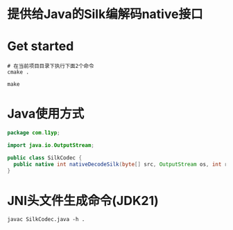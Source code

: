 # 提供给Java的Silk编解码native接口

# Get started

```shell
# 在当前项目目录下执行下面2个命令
cmake .

make
```

# Java使用方式

```java
package com.l1yp;

import java.io.OutputStream;

public class SilkCodec {
  public native int nativeDecodeSilk(byte[] src, OutputStream os, int rates);
}

```

# JNI头文件生成命令(JDK21)
```SHELL
javac SilkCodec.java -h .
```